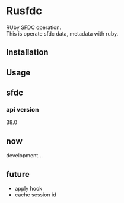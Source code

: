 # Rusfdc
RUby SFDC operation.  
This is operate sfdc data, metadata with ruby.

## Installation

## Usage

## sfdc
### api version
38.0

## now
development...

## future
+ apply hook
+ cache session id
